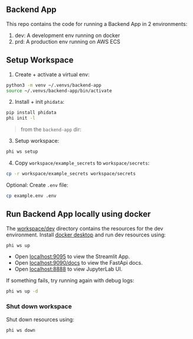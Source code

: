 ## Backend App

This repo contains the code for running a Backend App in 2 environments:

1. dev: A development env running on docker
2. prd: A production env running on AWS ECS

## Setup Workspace

1. Create + activate a virtual env:

```sh
python3 -m venv ~/.venvs/backend-app
source ~/.venvs/backend-app/bin/activate
```

2. Install + init `phidata`:

```sh
pip install phidata
phi init -l
```

> from the `backend-app` dir:

3. Setup workspace:

```sh
phi ws setup
```

4. Copy `workspace/example_secrets` to `workspace/secrets`:

```sh
cp -r workspace/example_secrets workspace/secrets
```

Optional: Create `.env` file:

```sh
cp example.env .env
```

## Run Backend App locally using docker

The [workspace/dev](workspace/dev) directory contains the resources for the dev environment. Install [docker desktop](https://www.docker.com/products/docker-desktop) and run dev resources using:

```sh
phi ws up
```

- Open [localhost:9095](http://localhost:9095) to view the Streamlit App.
- Open [localhost:9090/docs](http://localhost:9090/docs) to view the FastApi docs.
- Open [localhost:8888](http://localhost:8888) to view JupyterLab UI.

If something fails, try running again with debug logs:

```sh
phi ws up -d
```

### Shut down workspace

Shut down resources using:

```sh
phi ws down
```
